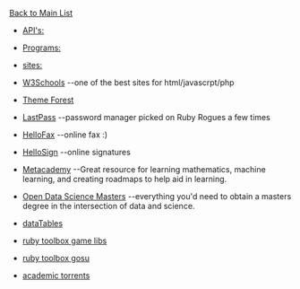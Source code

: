 [Back to Main List](https://gist.github.com/JsWatt/4aef73498525961a5764)

* [API's:](https://gist.github.com/JsWatt/2be348b61c6d90591e5d)

* [Programs:](https://gist.github.com/JsWatt/e5dd9ca4a0b452e3f352)

* [sites:](https://gist.github.com/JsWatt/4b03b5b053e8f049b105)

* [W3Schools](http://www.w3schools.com/)  --one of the best sites for html/javascrpt/php

* [Theme Forest](http://themeforest.net/)

* [LastPass](https://lastpass.com/)  --password manager picked on Ruby Rogues a few times

* [HelloFax](https://www.hellofax.com/) --online fax :)

* [HelloSign](https://www.hellosign.com/) --online signatures

* [Metacademy](https://www.metacademy.org/)  --Great resource for learning mathematics, machine learning, and creating roadmaps to help aid in learning.

* [Open Data Science Masters](http://datasciencemasters.org/)  --everything you'd need to obtain a masters degree in the intersection of data and science.

* [dataTables](http://datatables.net/)

* [ruby toolbox game libs](https://www.ruby-toolbox.com/categories/game_libraries)

* [ruby toolbox gosu](https://www.ruby-toolbox.com/projects/gosu)

* [academic torrents](http://academictorrents.com/)

